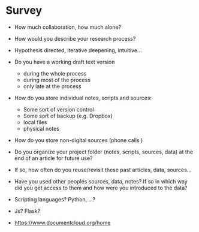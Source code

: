 # Survey

- How much collaboration, how much alone?
- How would you describe your research process?
- Hypothesis directed, iterative deepening, intuitive...

- Do you have a working draft text version
    - during the whole process
    - during most of the process
    - only late at the process

- How do you store individual notes, scripts and sources:
    - Some sort of version control
    - Some sort of backup (e.g. Dropbox)
    - local files
    - physical notes

- How do you store non-digital sources (phone calls )

- Do you organize your project folder (notes, scripts, sources, data) at the end of an article for future use?

- If so, how often do you reuse/revisit these past articles, data, sources...
- Have you used other peoples sources, data, notes? If so in which way did you get access to them and how were you introduced to the data?

- Scripting languages? Python, ...?
- Js? Flask? 
- https://www.documentcloud.org/home
